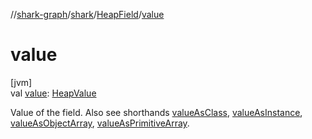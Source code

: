 //[shark-graph](../../../index.md)/[shark](../index.md)/[HeapField](index.md)/[value](value.md)

# value

[jvm]\
val [value](value.md): [HeapValue](../-heap-value/index.md)

Value of the field. Also see shorthands [valueAsClass](value-as-class.md), [valueAsInstance](value-as-instance.md), [valueAsObjectArray](value-as-object-array.md), [valueAsPrimitiveArray](value-as-primitive-array.md).
